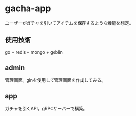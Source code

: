 # gacha-app

ユーザーがガチャを引いてアイテムを保存するような機能を想定。

## 使用技術
go + redis + mongo + goblin

## admin
管理画面。ginを使用して管理画面を作成してみる。

## app
ガチャを引くAPI。gRPCサーバーで構築。
